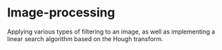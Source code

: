 # Image-processing
Applying various types of filtering to an image, as well as implementing a linear search algorithm based on the Hough transform.

